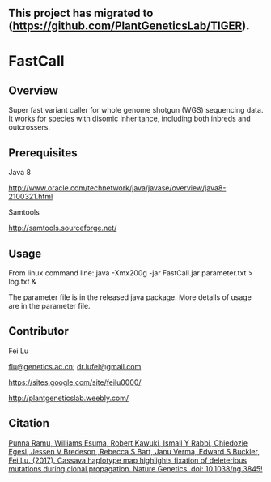 ## This project has migrated to (https://github.com/PlantGeneticsLab/TIGER).

# FastCall

## Overview
Super fast variant caller for whole genome shotgun (WGS) sequencing data. It works for species with disomic inheritance, including both inbreds and outcrossers.

## Prerequisites

Java 8

http://www.oracle.com/technetwork/java/javase/overview/java8-2100321.html

Samtools

http://samtools.sourceforge.net/

## Usage

From linux command line:
java -Xmx200g -jar FastCall.jar parameter.txt > log.txt &

The parameter file is in the released java package. More details of usage are in the parameter file.

## Contributor

Fei Lu

flu@genetics.ac.cn; dr.lufei@gmail.com

https://sites.google.com/site/feilu0000/

http://plantgeneticslab.weebly.com/

## Citation

[Punna Ramu, Williams Esuma, Robert Kawuki, Ismail Y Rabbi, Chiedozie Egesi, Jessen V Bredeson, Rebecca S Bart, Janu Verma, Edward S Buckler, Fei Lu. (2017). Cassava haplotype map highlights fixation of deleterious mutations during clonal propagation. Nature Genetics. doi: 10.1038/ng.3845!](https://www.nature.com/ng/journal/vaop/ncurrent/full/ng.3845.html)
